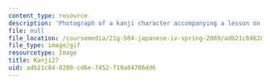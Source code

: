 ```yaml
---
content_type: resource
description: 'Photograph of a kanji character accompanying a lesson on Japanese. '
file: null
file_location: /coursemedia/21g-504-japanese-iv-spring-2009/adb21c848280cd6e7452f19a04786dd6_Kanji27.gif
file_type: image/gif
resourcetype: Image
title: Kanji27
uid: adb21c84-8280-cd6e-7452-f19a04786dd6
---
```

